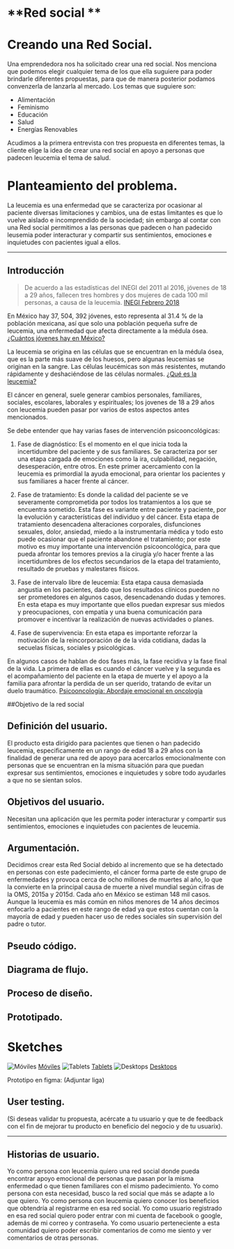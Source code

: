 # **Red social **

# Creando una Red Social.

Una emprendedora nos ha solicitado crear una red social. Nos menciona que podemos elegir cualquier tema de los que ella suguiere para poder brindarle diferentes propuestas, para que de manera posterior podamos convenzerla  de lanzarla al mercado. Los temas que suguiere son:

* Alimentación
* Feminismo
* Educación
* Salud
* Energías Renovables

Acudimos a la primera entrevista con tres propuesta en diferentes temas, la cliente elige la idea de crear una red social en apoyo a personas que padecen leucemia  el tema de salud.

# Planteamiento del problema.
La leucemia es una enfermedad que se caracteriza por  ocasionar al paciente diversas limitaciones y cambios, una de estas limitantes es que lo vuelve aislado e incomprendido de la sociedad; sin embargo al contar con una Red social permitimos a las personas que padecen  o han padecido leusemia poder interacturar y compartir sus sentimientos, emociones e inquietudes con pacientes igual a ellos.

----
## Introducción

> De acuerdo a las estadísticas del INEGI del 2011 al 2016, jóvenes de 18 a 29 años, fallecen tres hombres y dos mujeres de cada 100 mil personas, a causa de la leucemia. [INEGI Febrero 2018](http://www.beta.inegi.org.mx/contenidos/saladeprensa/aproposito/2018/cancer2018_Nal.pdf)

En México hay 37, 504, 392 jóvenes, esto representa al 31.4 % de la población mexicana, así que solo una población pequeña sufre de leucemia, una enfermedad que afecta directamente a la médula ósea. [¿Cuántos jóvenes hay en México?](https://www.gob.mx/gobmx/articulos/cuantos-jovenes-hay-en-mexico)

La leucemia se origina en las células que se encuentran en la médula ósea, que es la parte más suave de los huesos, pero algunas leucemias se originan en la sangre.
Las células leucémicas son más resistentes, mutando rápidamente y deshaciéndose de las células normales. [¿Qué es la leucemia?](http://www.infocancer.org.mx/ques-la-leucemia-con992i0.html)

El cáncer en general, suele generar cambios personales, familiares, sociales, escolares, laborales y espirituales; los jovenes de 18 a 29 años con leucemia pueden pasar por varios de estos aspectos antes mencionados.

Se debe entender que hay varias fases de intervención psicooncológicas:

1. Fase de diagnóstico: Es el momento en el que inicia toda la incertidumbre del paciente y de sus familiares. Se caracteriza por ser una etapa cargada de emociones como la ira, culpabilidad, negación, desesperación, entre otros.
En este primer acercamiento con la leucemia es primordial la ayuda emocional, para orientar los pacientes y sus familiares a hacer frente al cáncer.

2. Fase de tratamiento: Es donde la calidad del paciente se ve severamente comprometida por todos los tratamientos a los que se encuentra sometido. Esta fase es variante entre paciente y paciente, por la evolución y características del individuo y del cáncer.
Esta etapa de tratamiento desencadena alteraciones corporales, disfunciones sexuales, dolor, ansiedad, miedo a la instrumentaría médica y todo esto puede ocasionar que el paciente abandone el tratamiento; por este motivo es muy importante una intervención psicooncológica, para que pueda afrontar los temores previos a la cirugía y/o hacer frente a las incertidumbres de los efectos secundarios de la etapa del tratamiento, resultado de pruebas y malestares físicos.

3. Fase de intervalo libre de leucemia: Esta etapa causa demasiada angustia en los pacientes, dado que los resultados clínicos pueden no ser prometedores en algunos casos, desencadenando dudas y temores.
En esta etapa es muy importante que ellos puedan expresar sus miedos y preocupaciones, con empatía y una buena comunicación para promover e incentivar la realización de nuevas actividades o planes.

4. Fase de supervivencia: En esta etapa es importante reforzar la motivación de la reincorporación de de la vida cotidiana, dadas la secuelas físicas, sociales y psicológicas.

En algunos casos de hablan de dos fases más, la fase recidiva y la fase final de la vida.
La primera de ellas es cuando el cáncer vuelve y la segunda es el acompañamiento del paciente en la etapa de muerte y el apoyo a la familia para afrontar la perdida de un ser querido, tratando de evitar un duelo traumático. [Psicooncología: Abordaje emocional en oncología](https://dialnet.unirioja.es/servlet/articulo?codigo=2053415)

##Objetivo de la red social


## Definición del usuario.

El producto esta dirigido para pacientes que tienen o han padecido leucemia, especificamente en un rango de edad 18 a 29 años con la finalidad de generar una red de apoyo para acercarlos emocionalmente con personas que se encuentran en la misma situación para que puedan expresar sus sentimientos, emociones e inquietudes y sobre todo ayudarles a que no se sientan solos. 

## Objetivos del usuario.

Necesitan una aplicación que les permita poder interacturar y compartir sus sentimientos, emociones e inquietudes con pacientes de leucemia.

## Argumentación.

Decidimos crear esta Red Social debido al incremento que se ha detectado en personas con este padecimiento, el cáncer  forma parte de este grupo de enfermedades y provoca cerca de ocho millones de muertes al año, lo que la convierte en la principal causa de muerte a nivel mundial según cifras de la  OMS, 2015a y 2015d. Cada año en México se estiman 148 mil casos. Aunque la leucemia es más común en niños menores de 14 años decimos enfocarlo a pacientes en este rango de edad ya que estos cuentan con la mayoría de edad y pueden hacer uso de redes sociales sin supervisión del padre o tutor.


## Pseudo código.


## Diagrama de flujo.


## Proceso de diseño.

## Prototipado.

# Sketches

![Móviles](https://photos.app.goo.gl/S3QMrECD8fVt3ESW7)
[Móviles](https://photos.app.goo.gl/S3QMrECD8fVt3ESW7)
![Tablets](https://photos.app.goo.gl/TD8DGunG4yxBLXno7)
[Tablets](https://photos.app.goo.gl/TD8DGunG4yxBLXno7)
![Desktops](https://photos.app.goo.gl/FjHexuURFwYiZNBm7)
[Desktops](https://photos.app.goo.gl/FjHexuURFwYiZNBm7)

Prototipo en figma: (Adjuntar liga)

## User testing.
(Si deseas validar tu propuesta, acércate a tu usuario y que te de feedback con el fin de mejorar tu producto en beneficio del negocio y de tu usuarix).
****

## Historias de usuario.

Yo como persona con leucemia quiero una red social donde pueda encontrar apoyo emocional de personas que pasan por la misma enfermedad o que tienen familiares con el mismo padecimiento.
Yo como persona con esta necesidad, busco la red social que más se adapte a lo que quiero.
Yo como persona con leucemia quiero conocer los beneficios que obtendría al registrarme en esa red social. 
Yo como usuario registrado en esa red social quiero poder entrar con mi cuenta de facebook o google, además de mi correo y contraseña.
Yo como usuario perteneciente a esta comunidad quiero poder escribir comentarios de como me siento y ver comentarios de otras personas.

